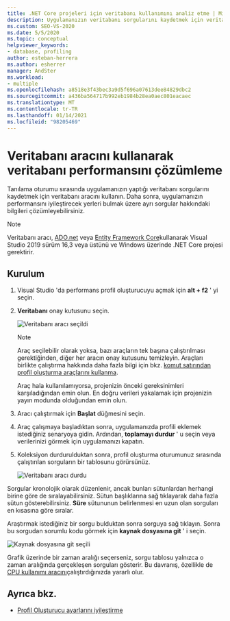 ```yaml
---
title: .NET Core projeleri için veritabanı kullanımını analiz etme | Microsoft Docs
description: Uygulamanızın veritabanı sorgularını kaydetmek için veritabanı aracını kullanın, ardından performansı artırmanın yollarını bulmak için bunları çözümleyin.
ms.custom: SEO-VS-2020
ms.date: 5/5/2020
ms.topic: conceptual
helpviewer_keywords:
- database, profiling
author: esteban-herrera
ms.author: esherrer
manager: AndSter
ms.workload:
- multiple
ms.openlocfilehash: a8518e3f43bec3a9d5f696a07613dee84829dbc2
ms.sourcegitcommit: a436ba564717b992eb1984b28ea0aec801eacaec
ms.translationtype: MT
ms.contentlocale: tr-TR
ms.lasthandoff: 01/14/2021
ms.locfileid: "98205469"
---
```

# <a name="analyze-database-performance-using-the-database-tool"></a>Veritabanı aracını kullanarak veritabanı performansını çözümleme

Tanılama oturumu sırasında uygulamanızın yaptığı veritabanı sorgularını kaydetmek için veritabanı aracını kullanın. Daha sonra, uygulamanızın performansını iyileştirecek yerleri bulmak üzere ayrı sorgular hakkındaki bilgileri çözümleyebilirsiniz.

> [!NOTE]
> Veritabanı aracı, [ADO.net]( https://docs.microsoft.com/dotnet/framework/data/adonet/ado-net-overview) veya [Entity Framework Core](/ef/core/)kullanarak Visual Studio 2019 sürüm 16,3 veya üstünü ve Windows üzerinde .NET Core projesi gerektirir.

## <a name="setup"></a>Kurulum

1. Visual Studio 'da performans profil oluşturucuyu açmak için **alt + f2** ' yi seçin.

1. **Veritabanı** onay kutusunu seçin.

   ![Veritabanı aracı seçildi](./media/db-launch.png "Veritabanı aracı seçildi")

   > [!NOTE]
   > Araç seçilebilir olarak yoksa, bazı araçların tek başına çalıştırılması gerektiğinden, diğer her aracın onay kutusunu temizleyin. Araçları birlikte çalıştırma hakkında daha fazla bilgi için bkz. [komut satırından profil oluşturma araçlarını kullanma](../profiling/using-the-profiling-tools-from-the-command-line.md).
   >
   > Araç hala kullanılamıyorsa, projenizin önceki gereksinimleri karşıladığından emin olun. En doğru verileri yakalamak için projenizin yayın modunda olduğundan emin olun.

1. Aracı çalıştırmak için **Başlat** düğmesini seçin.

1. Araç çalışmaya başladıktan sonra, uygulamanızda profili eklemek istediğiniz senaryoya gidin. Ardından, **toplamayı durdur** ' u seçin veya verilerinizi görmek için uygulamanızı kapatın.

1. Koleksiyon durdurulduktan sonra, profil oluşturma oturumunuz sırasında çalıştırılan sorguların bir tablosunu görürsünüz.

   ![Veritabanı aracı durdu](./media/db-after.png "Veritabanı aracı durdu")

Sorgular kronolojik olarak düzenlenir, ancak bunları sütunlardan herhangi birine göre de sıralayabilirsiniz. Sütun başlıklarına sağ tıklayarak daha fazla sütun gösterebilirsiniz. **Süre** sütununun belirlenmesi en uzun olan sorguları en kısasına göre sıralar.

Araştırmak istediğiniz bir sorgu bulduktan sonra sorguya sağ tıklayın. Sonra bu sorgudan sorumlu kodu görmek için **kaynak dosyasına git** ' i seçin.

![Kaynak dosyasına git seçili](./media/db-gotosource.png "Kaynak dosyasına git seçili")

Grafik üzerinde bir zaman aralığı seçerseniz, sorgu tablosu yalnızca o zaman aralığında gerçekleşen sorguları gösterir. Bu davranış, özellikle de [CPU kullanımı aracını](./cpu-usage.md?view=vs-2019&preserve-view=true)çalıştırdığınızda yararlı olur.

## <a name="see-also"></a>Ayrıca bkz.

- [Profil Oluşturucu ayarlarını iyileştirme](../profiling/optimize-profiler-settings.md)